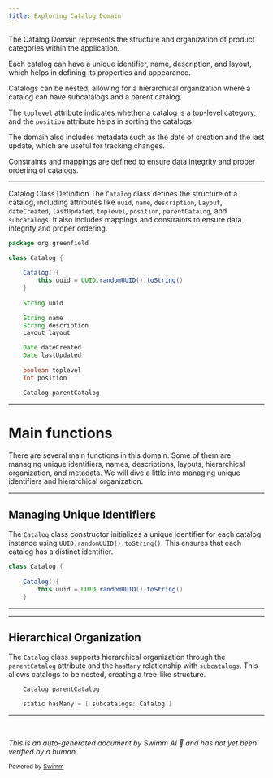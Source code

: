 ```yaml
---
title: Exploring Catalog Domain
---
```

The Catalog Domain represents the structure and organization of product categories within the application.

Each catalog can have a unique identifier, name, description, and layout, which helps in defining its properties and appearance.

Catalogs can be nested, allowing for a hierarchical organization where a catalog can have subcatalogs and a parent catalog.

The <SwmToken path="grails-app/domain/org/greenfield/Catalog.groovy" pos="18:3:3" line-data="	boolean toplevel">`toplevel`</SwmToken> attribute indicates whether a catalog is a top-level category, and the <SwmToken path="grails-app/domain/org/greenfield/Catalog.groovy" pos="19:3:3" line-data="	int position">`position`</SwmToken> attribute helps in sorting the catalogs.

The domain also includes metadata such as the date of creation and the last update, which are useful for tracking changes.

Constraints and mappings are defined to ensure data integrity and proper ordering of catalogs.

<SwmSnippet path="/grails-app/domain/org/greenfield/Catalog.groovy" line="1">

---

Catalog Class Definition The <SwmToken path="grails-app/domain/org/greenfield/Catalog.groovy" pos="3:2:2" line-data="class Catalog {">`Catalog`</SwmToken> class defines the structure of a catalog, including attributes like <SwmToken path="grails-app/domain/org/greenfield/Catalog.groovy" pos="6:3:3" line-data="		this.uuid = UUID.randomUUID().toString()">`uuid`</SwmToken>, <SwmToken path="grails-app/domain/org/greenfield/Catalog.groovy" pos="11:3:3" line-data="	String name">`name`</SwmToken>, <SwmToken path="grails-app/domain/org/greenfield/Catalog.groovy" pos="12:3:3" line-data="	String description">`description`</SwmToken>, <SwmToken path="grails-app/domain/org/greenfield/Catalog.groovy" pos="13:1:1" line-data="	Layout layout">`Layout`</SwmToken>, <SwmToken path="grails-app/domain/org/greenfield/Catalog.groovy" pos="15:3:3" line-data="	Date dateCreated">`dateCreated`</SwmToken>, <SwmToken path="grails-app/domain/org/greenfield/Catalog.groovy" pos="16:3:3" line-data="	Date lastUpdated">`lastUpdated`</SwmToken>, <SwmToken path="grails-app/domain/org/greenfield/Catalog.groovy" pos="18:3:3" line-data="	boolean toplevel">`toplevel`</SwmToken>, <SwmToken path="grails-app/domain/org/greenfield/Catalog.groovy" pos="19:3:3" line-data="	int position">`position`</SwmToken>, <SwmToken path="grails-app/domain/org/greenfield/Catalog.groovy" pos="21:3:3" line-data="	Catalog parentCatalog">`parentCatalog`</SwmToken>, and <SwmToken path="grails-app/domain/org/greenfield/Catalog.groovy" pos="23:9:9" line-data="	static hasMany = [ subcatalogs: Catalog ]">`subcatalogs`</SwmToken>. It also includes mappings and constraints to ensure data integrity and proper ordering.

```groovy
package org.greenfield

class Catalog {
	
	Catalog(){
		this.uuid = UUID.randomUUID().toString()
	}
	
	String uuid

	String name
	String description
	Layout layout

	Date dateCreated
	Date lastUpdated
	
	boolean toplevel
	int position

	Catalog parentCatalog
```

---

</SwmSnippet>

# Main functions

There are several main functions in this domain. Some of them are managing unique identifiers, names, descriptions, layouts, hierarchical organization, and metadata. We will dive a little into managing unique identifiers and hierarchical organization.

<SwmSnippet path="/grails-app/domain/org/greenfield/Catalog.groovy" line="3">

---

## Managing Unique Identifiers

The <SwmToken path="grails-app/domain/org/greenfield/Catalog.groovy" pos="3:2:2" line-data="class Catalog {">`Catalog`</SwmToken> class constructor initializes a unique identifier for each catalog instance using <SwmToken path="grails-app/domain/org/greenfield/Catalog.groovy" pos="6:7:15" line-data="		this.uuid = UUID.randomUUID().toString()">`UUID.randomUUID().toString()`</SwmToken>. This ensures that each catalog has a distinct identifier.

```groovy
class Catalog {
	
	Catalog(){
		this.uuid = UUID.randomUUID().toString()
	}
```

---

</SwmSnippet>

<SwmSnippet path="/grails-app/domain/org/greenfield/Catalog.groovy" line="21">

---

## Hierarchical Organization

The <SwmToken path="grails-app/domain/org/greenfield/Catalog.groovy" pos="21:1:1" line-data="	Catalog parentCatalog">`Catalog`</SwmToken> class supports hierarchical organization through the <SwmToken path="grails-app/domain/org/greenfield/Catalog.groovy" pos="21:3:3" line-data="	Catalog parentCatalog">`parentCatalog`</SwmToken> attribute and the <SwmToken path="grails-app/domain/org/greenfield/Catalog.groovy" pos="23:3:3" line-data="	static hasMany = [ subcatalogs: Catalog ]">`hasMany`</SwmToken> relationship with <SwmToken path="grails-app/domain/org/greenfield/Catalog.groovy" pos="23:9:9" line-data="	static hasMany = [ subcatalogs: Catalog ]">`subcatalogs`</SwmToken>. This allows catalogs to be nested, creating a tree-like structure.

```groovy
	Catalog parentCatalog

	static hasMany = [ subcatalogs: Catalog ]
```

---

</SwmSnippet>

&nbsp;

*This is an auto-generated document by Swimm AI 🌊 and has not yet been verified by a human*

<SwmMeta version="3.0.0" repo-id="Z2l0aHViJTNBJTNBZ3JlZW5maWVsZC1lY29tbWVyY2UlM0ElM0FTd2ltbS1EZW1v" repo-name="greenfield-ecommerce" doc-type="overview"><sup>Powered by [Swimm](/)</sup></SwmMeta>
